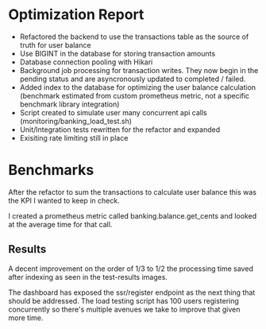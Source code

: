# Optimization Report
- Refactored the backend to use the transactions table as the source of truth for user balance
- Use BIGINT in the database for storing transaction amounts
- Database connection pooling with Hikari
- Background job processing for transaction writes. They now begin in the pending status and are asyncronously updated to completed / failed.
- Added index to the database for optimizing the user balance calculation (benchmark estimated from custom prometheus metric, not a specific benchmark library integration)
- Script created to simulate user many concurrent api calls (monitoring/banking_load_test.sh)
- Unit/Integration tests rewritten for the refactor and expanded
- Exisiting rate limiting still in place

# Benchmarks
After the refactor to sum the transactions to calculate user balance this was the KPI I wanted to keep in check. 

I created a prometheus metric called banking.balance.get_cents and looked at the average time for that call.

## Results
A decent improvement on the order of 1/3 to 1/2 the processing time saved after indexing as seen in the test-results images.

The dashboard has exposed the ssr/register endpoint as the next thing that should be addressed. The load testing script has 100 users registering concurrently so there's multiple avenues we take to improve that given more time.